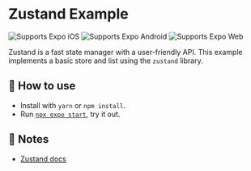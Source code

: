 # Zustand Example

<p>
  <!-- iOS -->
  <img alt="Supports Expo iOS" longdesc="Supports Expo iOS" src="https://img.shields.io/badge/iOS-4630EB.svg?style=flat-square&logo=APPLE&labelColor=999999&logoColor=fff" />
  <!-- Android -->
  <img alt="Supports Expo Android" longdesc="Supports Expo Android" src="https://img.shields.io/badge/Android-4630EB.svg?style=flat-square&logo=ANDROID&labelColor=A4C639&logoColor=fff" />
  <!-- Web -->
  <img alt="Supports Expo Web" longdesc="Supports Expo Web" src="https://img.shields.io/badge/web-4630EB.svg?style=flat-square&logo=GOOGLE-CHROME&labelColor=4285F4&logoColor=fff" />
</p>

Zustand is a fast state manager with a user-friendly API.
This example implements a basic store and list using the `zustand` library.

## 🚀 How to use

- Install with `yarn` or `npm install`.
- Run [`npx expo start`](https://docs.expo.dev/versions/latest/workflow/expo-cli/), try it out.

## 📝 Notes

- [Zustand docs](https://github.com/pmndrs/zustand)
